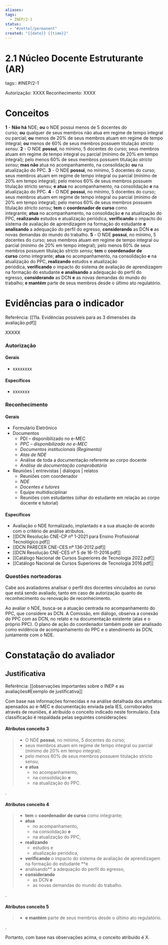 ```yaml
---
aliases: 
tags:
  - INEP/2-1
status:
  - "#zettel/permanent"
created: "{{date}} {{time}}"
---
```

# 2.1 Núcleo Docente Estruturante (AR)

tags:: #INEP/2-1

Autorização: XXXX
Reconhecimento: XXXX

# Conceitos

**1** - **Não há** NDE; **ou** o NDE possui menos de 5 docentes do curso; **ou** qualquer de seus membros não atua em regime de tempo integral ou parcial; **ou** menos de 20% de seus membros atuam em regime de tempo integral; **ou** menos de 60% de seus membros possuem titulação _stricto sensu_.
**2** - O NDE **possui**, no mínimo, 5 docentes do curso; seus membros atuam em regime de tempo integral ou parcial (mínimo de 20% em tempo integral); pelo menos 60% de seus membros possuem titulação _stricto sensu_; **mas não** atua no acompanhamento, na consolidação **ou** na atualização do PPC.
**3** - O NDE **possui**, no mínimo, 5 docentes do curso; seus membros atuam em regime de tempo integral ou parcial (mínimo de 20% em tempo integral); pelo menos 60% de seus membros possuem titulação stricto sensu; **e atua** no acompanhamento, na consolidação **e** na atualização do PPC.
**4** - O NDE **possui**, no mínimo, 5 docentes do curso; seus membros atuam em regime de tempo integral ou parcial (mínimo de 20% em tempo integral); pelo menos 60% de seus membros possuem titulação _stricto sensu_; **tem** o **coordenador de curso** como integrante; **atua** no acompanhamento, na consolidação **e** na atualização do PPC, **realizando** estudos e atualização periódica, **verificando** o impacto do sistema de avaliação de aprendizagem na formação do estudante **e analisando** a adequação do perfil do egresso, **considerando** as DCN **e** as novas demandas do mundo do trabalho.
**5** - O NDE **possui**, no mínimo, 5 docentes do curso; seus membros atuam em regime de tempo integral ou parcial (mínimo de 20% em tempo integral); pelo menos 60% de seus membros possuem titulação _stricto sensu_; **tem** o **coordenador de curso** como integrante; **atua** no acompanhamento, na consolidação **e** na atualização do PPC, **realizando** estudos e atualização periódica, **verificando** o impacto do sistema de avaliação de aprendizagem na formação do estudante **e analisando** a adequação do perfil do egresso, **considerando** as DCN **e** as novas demandas do mundo do trabalho; **e mantém** parte de seus membros desde o último ato regulatório.

# Evidências para o indicador

Referência: [[11a. Evidências possíveis para as 3 dimensões da avaliação.pdf]]

XXXXX

### Autorização

#### Gerais

- xxxxxxxx

#### Específicos

- xxxxxxx

### Reconhecimento

#### Gerais

- Formulário Eletrônico
- Documentos
  - PDI – disponibilizado no e-MEC
  - _PPC – disponibilizado no e-MEC_
  - _Documentos institucionais (Regimento)_
  - _Atas de NDE_
  - Análise de toda a documentação referente ao corpo docente
  - _Análise de documentação comprobatória_
- Reuniões | entrevistas | diálogos | relatos
  - Reuniões com coordenador
  - _NDE_
  - _Docentes e tutores_
  - Equipe multidisciplinar
  - Reuniões com estudantes (olhar do estudante em relação ao corpo docente e tutorial)

#### Específicos

- Avaliação o NDE formalizado, implantado e a sua atuação de acordo com o critério de análise atributos.
- [[DCN Resolução CNE-CP nº 1-2021 para Ensino Profissional Tecnológico.pdf]]
- [[DCN PARECER CNE-CES nº 136-2012.pdf]]
- [[DCN Resolução CNE-CES nº 5 de 16-11-2016.pdf]]
- [[Catálogo Nacional de Cursos Superiores de Tecnologia 2022.pdf]]
- [[Catálogo Nacional de Cursos Superiores de Tecnologia 2016.pdf]]

### Questões norteadoras

Cabe aos avaliadores analisar o perfil dos docentes vinculados ao curso que está sendo avaliado, tanto em caso de autorização quanto de reconhecimento ou renovação de reconhecimento.

Ao avaliar o NDE, busca-se a atuação centrada no acompanhamento do PPC, que considere as DCN. A Comissão, em diálogo, observa a conexão do PPC com as DCN, no relato e na documentação existente (atas e o próprio PPC). O plano de ação do coordenador também pode ser analisado como evidência de acompanhamento do PPC e o atendimento às DCN, juntamente com o NDE.

# Constatação do avaliador

## Justificativa

Referência: [[observações importantes sobre o INEP e as avaliações#Exemplo de justificativa]]

Com base nas informações fornecidas e na análise detalhada dos artefatos apensados ao e-MEC e documentação enviada pela IES, corroborados através de reuniões, é atribuído o conceito indicado neste formulário. Esta classificação é respaldada pelas seguintes considerações:

#### Atributos conceito 3

> - O NDE **possui**, no mínimo, 5 docentes do curso;
> - seus membros atuam em regime de tempo integral ou parcial (mínimo de 20% em tempo integral);
> - pelo menos 60% de seus membros possuem titulação stricto sensu;
> - **e atua**
>   - no acompanhamento,
>   - na consolidação **e**
>   - na atualização do PPC.

.

#### Atributos conceito 4

> - **tem** o **coordenador de curso** como integrante;
> - **atua**
>   - no acompanhamento,
>   - na consolidação **e**
>   - na atualização do PPC,
> - **realizando**
>   - estudos e
>   - atualização periódica,
> - **verificando** o impacto do sistema de avaliação de aprendizagem na formação do estudante **e
> - analisando** a adequação do perfil do egresso,
> - **considerando**
>   - as DCN **e**
>   - as novas demandas do mundo do trabalho.

.

#### Atributos conceito 5

> - **e mantém** parte de seus membros desde o último ato regulatório.

.

Portanto, com base nas observações acima, o conceito atribuído é X.
